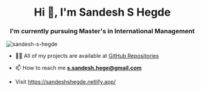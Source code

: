 <h1 align="center">Hi 👋, I'm Sandesh S Hegde</h1>
<h3 align="center">I'm currently pursuing Master's in International Management</h3>

<p align="left"> <img src="https://komarev.com/ghpvc/?username=sandesh-s-hegde&label=Profile%20views&color=0e75b6&style=flat" alt="sandesh-s-hegde" /> </p>


- 👨‍💻 All of my projects are available at [GitHub Repositories](https://github.com/sandesh-s-hegde?tab=repositories)

- 📫 How to reach me **s.sandesh.hege@gmail.com**

- Visit https://sandeshshegde.netlify.app/
